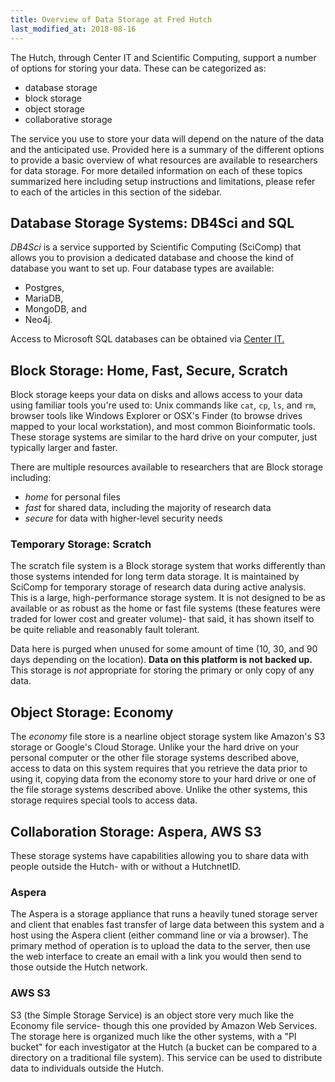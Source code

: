 ```yaml
---
title: Overview of Data Storage at Fred Hutch
last_modified_at: 2018-08-16
---
```


The Hutch, through Center IT and Scientific Computing, support a number of options for storing your data.  These can be categorized as:

 - database storage
 - block storage
 - object storage
 - collaborative storage

The service you use to store your data will depend on the nature of the data and the anticipated use.  Provided here is a summary of the different options to provide a basic overview of what resources are available to researchers for data storage. For more detailed information on each of these topics summarized here including setup instructions and limitations, please refer to each of the articles in this section of the sidebar.  

## Database Storage Systems: DB4Sci and SQL

_DB4Sci_ is a service supported by Scientific Computing (SciComp) that allows you to provision a dedicated database and choose the kind of database you want to set up.  Four database types are available:
- Postgres,
- MariaDB,
- MongoDB, and
- Neo4j.

Access to Microsoft SQL databases can be obtained via [Center IT.]( https://centernet.fredhutch.org/cn/u/center-it/services/database_hosting.html)

## Block Storage: Home, Fast, Secure, Scratch

Block storage keeps your data on disks and allows access to your data using familiar tools you're used to: Unix commands like `cat`, `cp`, `ls`, and `rm`,  browser tools like Windows Explorer or OSX's Finder (to browse drives mapped to your local workstation), and most common Bioinformatic tools.  These storage systems are similar to the hard drive on your computer, just typically larger and faster.

There are multiple resources available to researchers that are Block storage including:
- _home_ for personal files
- _fast_ for shared data, including the majority of research data
- _secure_ for data with higher-level security needs


### Temporary Storage: Scratch

The scratch file system is a Block storage system that works differently than those systems intended for long term data storage.  It is maintained by SciComp for temporary storage of research data during active analysis.  This is a large, high-performance storage system.  It is not designed to be as available or as robust as the home or fast file systems (these features were traded for lower cost and greater volume)- that said, it has shown itself to be quite reliable and reasonably fault tolerant.

Data here is purged when unused for some amount of time (10, 30, and 90 days depending on the location).  **Data on this platform is not backed up.**  This storage is _not_ appropriate for storing the primary or only copy of any data.


## Object Storage: Economy

The _economy_ file store is a nearline object storage system like Amazon's S3 storage or Google's Cloud Storage.  Unlike your the hard drive on your personal computer or the other file storage systems described above, access to data on this system requires that you retrieve the data prior to using it, copying data from the economy store to your hard drive or one of the file storage systems described above.  Unlike the other systems, this storage requires special tools to access data.


## Collaboration Storage: Aspera, AWS S3

These storage systems have capabilities allowing you to share data with people outside the Hutch- with or without a HutchnetID.

### Aspera

The Aspera is a storage appliance that runs a heavily tuned storage server and client that enables fast transfer of large data between this system and a host using the Aspera client (either command line or via a browser).  The primary method of operation is to upload the data to the server, then use the web interface to create an email with a link you would then send to those outside the Hutch network.

### AWS S3
S3 (the Simple Storage Service) is an object store very much like the Economy file service- though this one provided by Amazon Web Services.  The storage here is organized much like the other systems, with a "PI bucket" for each investigator at the Hutch (a bucket can be compared to a directory on a traditional file system).  This service can be used to distribute data to individuals outside the Hutch.  
